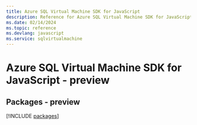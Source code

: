 ```yaml
---
title: Azure SQL Virtual Machine SDK for JavaScript
description: Reference for Azure SQL Virtual Machine SDK for JavaScript
ms.date: 02/14/2024
ms.topic: reference
ms.devlang: javascript
ms.service: sqlvirtualmachine
---
```

# Azure SQL Virtual Machine SDK for JavaScript - preview
## Packages - preview
[!INCLUDE [packages](sql-virtual-machine-index.md)]